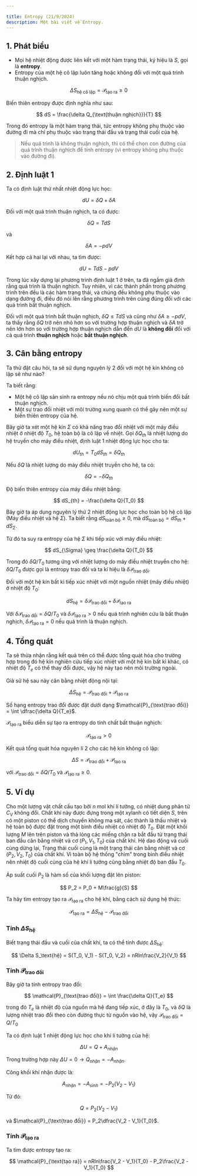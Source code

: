 ```yaml
---

title: Entropy (21/9/2024)
description: Một bài viết về Entropy.
---
```


## 1. Phát biểu

- Mọi hệ nhiệt động được liên kết với một hàm trạng thái, ký hiệu là $S$, gọi là <b>entropy</b>.
- Entropy của một hệ cô lập luôn tăng hoặc không đổi với một quá trình thuận nghịch.

$$
\Delta S_{\text{hệ cô lập}} = \mathcal{P}_{\text{tạo ra}} \geq 0
$$

Biến thiên entropy được định nghĩa như sau:

$$
dS = \frac{\delta Q_{\text{thuận nghịch}}}{T}
$$

Trong đó entropy là một hàm trạng thái, tức entropy không phụ thuộc vào đường đi mà chỉ phụ thuộc vào trạng thái đầu và trạng thái cuối của hệ.

> Nếu quá trình là không thuận nghịch, thì có thể chọn con đường của quá trình thuận nghịch để tính entropy (vì entropy không phụ thuộc vào đường đi).

## 2. Định luật 1
Ta có định luật thứ nhất nhiệt động lực học:

$$
dU = \delta Q + \delta A
$$

Đối với một quá trình thuận nghịch, ta có được:

$$
\delta Q = TdS
$$

và

$$
\delta A = -pdV
$$

Kết hợp cả hai lại với nhau, ta tìm được:

$$
dU = TdS - pdV
$$

Trong lúc xây dựng lại phương trình định luật 1 ở trên, ta đã ngầm giả định rằng quá trình là thuận nghịch. Tuy nhiên, vì các thành phần trong phương trình trên đều là các hàm trạng thái, và chúng đều không phụ thuộc vào dạng đường đi, điều đó nói lên rằng phương trình trên cũng đúng đối với các quá trình bất thuận nghịch.

Đối với một quá trình bất thuận nghịch, $\delta Q \leq TdS$ và cũng như $\delta A \geq -pdV$, ta thấy rằng $\delta Q$ trở nên nhỏ hơn so với trường hợp thuận nghịch và $\delta A$ trở nên lớn hơn so với trường hợp thuận nghịch dẫn đến $dU$ là <b>không đổi</b> đối với cả quá trình <b>thuận nghịch</b> hoặc <b>bất thuận nghịch</b>.

## 3. Cân bằng entropy

Ta thử đặt câu hỏi, ta sẽ sử dụng nguyên lý 2 đối với một hệ kín không cô lập sẽ như nào?

Ta biết rằng:
- Một hệ cô lập sản sinh ra entropy nếu nó chịu một quá trình biến đổi bất thuận nghịch.
- Một sự trao đổi nhiệt với môi trường xung quanh có thể gây nên một sự biến thiên entropy của hệ.

Bây giờ ta xét một hệ kín $\Sigma$ có khả năng trao đổi nhiệt với một máy điều nhiệt ở nhiệt độ $T_0$, hệ toàn bộ là cô lập về nhiệt. Gọi $\delta Q_{th}$ là nhiệt lượng do hệ truyền cho máy điều nhiệt, định luật 1 nhiệt động lực học cho ta:

$$
dU_{th} = T_0dS_{th} = \delta Q_{th}
$$

Nếu $\delta Q$ là nhiệt lượng do máy điều nhiệt truyền cho hệ, ta có:

$$
\delta Q = - \delta Q_{th}
$$

Độ biến thiên entropy của máy điều nhiệt bằng:

$$
dS_{th} = -\frac{\delta Q}{T_0}
$$

Bây giờ ta áp dụng nguyên lý thứ 2 nhiệt động lực học cho toàn bộ hệ cô lập (Máy điều nhiệt và hệ $\Sigma$). Ta biết rằng $dS_{\text{toàn bộ}} \geq 0$, mà $dS_{\text{toàn bộ}} = dS_{th} + dS_{\Sigma}$.

Từ đó ta suy ra entropy của hệ $\Sigma$ khi tiếp xúc với máy điều nhiệt:

$$
dS_{\Sigma} \geq \frac{\delta Q}{T_0}
$$

Trong đó $\delta Q/T_0$ tương ứng với nhiệt lượng do máy điều nhiệt truyền cho hệ: $\delta Q/T_0$ được gọi là entropy trao đổi và ta kí hiệu là $\delta \mathcal{P}_{\text{trao đổi}}$.

Đối với một hệ kín bất kì tiếp xúc nhiệt với một nguồn nhiệt (máy điều nhiệt) ở nhiệt độ $T_0$:

$$
dS_{\text{hệ}} = \delta \mathcal{P}_{\text{trao đổi}} + \delta \mathcal{P}_{\text{tạo ra}}
$$

Với $\delta \mathcal{P}_{\text{trao đổi}} = \delta Q/T_0$ và $\delta \mathcal{P}_\text{tạo ra} > 0$ nếu quá trình nghiên cứu là bất thuận nghịch, $\delta \mathcal{P}_\text{tạo ra} = 0$ nếu quá trình là thuận nghịch.

## 4. Tổng quát
Ta sẽ thừa nhận rằng kết quả trên có thể được tổng quát hóa cho trường hợp trong đó hệ kín nghiên cứu tiếp xúc nhiệt với một hệ kín bất kì khác, có nhiệt độ $T_e$ có thể thay đổi được, vậy hệ này tạo nên môi trường ngoài.

Giả sử hệ sau này cân bằng nhiệt động nội tại:

$$
\Delta S_{\text{hệ}} = \mathcal{P}_{\text{trao đổi}} + \mathcal{P}_{\text{tạo ra}} 
$$

Số hạng entropy trao đổi được đặt dưới dạng $\mathcal{P}_{\text{trao đổi}} = \int \dfrac{\delta Q}{T_e}$.

$\mathcal{P}_{\text{tạo ra}}$ biểu diễn sự tạo ra entropy do tính chất bất thuận nghịch:

$$
\mathcal{P}_{\text{tạo ra}} > 0
$$

Kết quả tổng quát hóa nguyên lí 2 cho các hệ kín không cô lập:

$$
\Delta S = \mathcal{P}_{\text{trao đổi}} + \mathcal{P}_{\text{tạo ra}}
$$

với $\mathcal{P}_{\text{trao đổi}} = \delta Q/T_0$ và $\mathcal{P}_{\text{tạo ra}} \geq 0$.

## 5. Ví dụ

Cho một lượng vật chất cấu tạo bởi $n$ mol khí lí tưởng, có nhiệt dung phân tử $C_V$ không đổi. Chất khí này được đựng trong một xylanh có tiết diện $S$, trên có một piston có thể dịch chuyển không ma sát, các thành là thấu nhiệt và hệ toàn bộ được đặt trong một bình điều nhiệt có nhiệt độ $T_0$. Đặt một khối lượng $M$ lên trên piston và thả lỏng các miếng chặn ra bắt đầu từ trạng thái ban đầu cân bằng nhiệt và cơ ($P_1, V_1, T_0$) của chất khí. Hệ dao động và cuối cùng dừng lại, Trạng thái cuối cùng là một trạng thái cân bằng nhiệt và cơ ($P_2, V_2, T_0$) của chất khí. Vì toàn bộ hệ thống "chìm" trong bình điều nhiệt nên nhiệt độ cuối cùng của hệ khí lí tưởng cũng bằng nhiệt độ ban đầu $T_0$.

Áp suất cuối $P_2$ là hàm số của khối lượng đặt lên piston:

$$
P_2 = P_0 + M\frac{g}{S}
$$

Ta hãy tìm entropy tạo ra $\mathcal{P}_{\text{tạo ra}}$ cho hệ khí, bằng cách sử dụng hệ thức:

$$
\mathcal{P}_{\text{tạo ra}} = \Delta S_\text{hệ} - \mathcal{P}_{\text{trao đổi}}
$$

### Tính $\Delta S_\text{hệ}$

Biết trạng thái đầu và cuối của chất khí, ta có thể tính được $\Delta S_\text{hệ}$:

$$
\Delta S_\text{hệ} = S(T_0, V_1) - S(T_0, V_2) = nRln\frac{V_2}{V_1}
$$

### Tính $\mathcal{P}_{\text{trao đổi}}$
Bây giờ ta tính entropy trao đổi:

$$
\mathcal{P}_{\text{trao đổi}} = \int \frac{\delta Q}{T_e}
$$

trong đó $T_e$ là nhiệt độ của nguồn mà hệ đang tiếp xúc, ở đây là $T_0$, và $\delta Q$ là lượng nhiệt trao đổi theo còn đường thực từ nguồn vào hệ, vậy $\mathcal{P}_{\text{trao đổi}} = Q/T_0$

Ta có định luật 1 nhiệt động lực học cho khí lí tưởng của hệ:

$$
\Delta U = Q + A_{nhận}
$$

Trong trường hợp này $\Delta U = 0 \rightarrow Q_{nhận} = -A_{nhận}$.

Công khối khí nhận được là:

$$
A_{nhận} = -A_{sinh} = -P_2(V_2 - V_1)
$$

Từ đó:

$$
Q = P_2(V_2 - V_1)
$$

và $\mathcal{P}_{\text{trao đổi}} = P_2\dfrac{V_2 - V_1}{T_0}$.

### Tính $\mathcal{P}_{\text{tạo ra}}$

Ta tìm được entropy tạo ra:

$$
\mathcal{P}_{\text{tạo ra}} = nRln\frac{V_2 - V_1}{T_0} - P_2\frac{V_2 - V_1}{T_0}
$$
